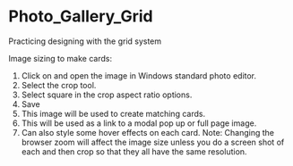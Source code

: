 # Photo_Gallery_Grid
Practicing designing with the grid system

Image sizing to make cards:  
   1. Click on and open the image in Windows standard photo editor.
   2. Select the crop tool.
   3. Select square in the crop aspect ratio options.
   4. Save
   5. This image will be used to create matching cards.
   6. This will be used as a link to a modal pop up or full page image.
   7. Can also style some hover effects on each card.
   Note: Changing the browser zoom will affect the image size unless you do a screen shot of each and then crop so that they all have the same resolution.
